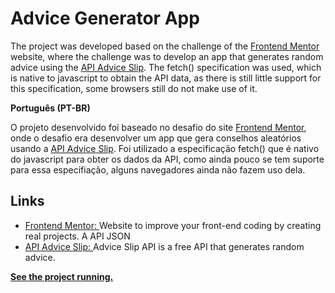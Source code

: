 # Advice Generator App

The project was developed based on the challenge of the <a href="https://www.frontendmentor.io/challenges/advice-generator-app-QdUG-13db">Frontend Mentor</a> website, where the challenge was to develop an app that generates random advice using the <a href="https://api.adviceslip.com/">API Advice Slip</a>. The fetch() specification was used, which is native to javascript to obtain the API data, as there is still little support for this specification, some browsers still do not make use of it.

<b>Português (PT-BR)</b>

O projeto desenvolvido foi baseado no desafio do site <a href="https://www.frontendmentor.io/challenges/advice-generator-app-QdUG-13db">Frontend Mentor</a>, onde o desafio era desenvolver um app que gera conselhos aleatórios usando a <a href="https://api.adviceslip.com/">API Advice Slip</a>. Foi utilizado a especificação fetch() que é nativo do javascript para obter os dados da API, como ainda pouco se tem suporte para essa especifiação, alguns navegadores ainda não fazem uso dela.

## Links

- <a href="https://www.frontendmentor.io/challenges/advice-generator-app-QdUG-13db">Frontend Mentor: </a> Website to improve your front-end coding by creating real projects. A API JSON
- <a href="https://api.adviceslip.com/">API Advice Slip: </a> Advice Slip API is a free API that generates random advice.

<b><a href="https://advice-generator-app-blush.vercel.app/">See the project running.</a></b>
